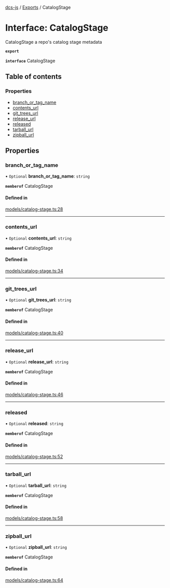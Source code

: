 [dcs-js](../README.md) / [Exports](../modules.md) / CatalogStage

# Interface: CatalogStage

CatalogStage a repo\'s catalog stage metadata

**`export`**

**`interface`** CatalogStage

## Table of contents

### Properties

- [branch\_or\_tag\_name](CatalogStage.md#branch_or_tag_name)
- [contents\_url](CatalogStage.md#contents_url)
- [git\_trees\_url](CatalogStage.md#git_trees_url)
- [release\_url](CatalogStage.md#release_url)
- [released](CatalogStage.md#released)
- [tarball\_url](CatalogStage.md#tarball_url)
- [zipball\_url](CatalogStage.md#zipball_url)

## Properties

### <a id="branch_or_tag_name" name="branch_or_tag_name"></a> branch\_or\_tag\_name

• `Optional` **branch\_or\_tag\_name**: `string`

**`memberof`** CatalogStage

#### Defined in

[models/catalog-stage.ts:28](https://github.com/unfoldingWord/dcs-js/blob/b29eb7a/models/catalog-stage.ts#L28)

___

### <a id="contents_url" name="contents_url"></a> contents\_url

• `Optional` **contents\_url**: `string`

**`memberof`** CatalogStage

#### Defined in

[models/catalog-stage.ts:34](https://github.com/unfoldingWord/dcs-js/blob/b29eb7a/models/catalog-stage.ts#L34)

___

### <a id="git_trees_url" name="git_trees_url"></a> git\_trees\_url

• `Optional` **git\_trees\_url**: `string`

**`memberof`** CatalogStage

#### Defined in

[models/catalog-stage.ts:40](https://github.com/unfoldingWord/dcs-js/blob/b29eb7a/models/catalog-stage.ts#L40)

___

### <a id="release_url" name="release_url"></a> release\_url

• `Optional` **release\_url**: `string`

**`memberof`** CatalogStage

#### Defined in

[models/catalog-stage.ts:46](https://github.com/unfoldingWord/dcs-js/blob/b29eb7a/models/catalog-stage.ts#L46)

___

### <a id="released" name="released"></a> released

• `Optional` **released**: `string`

**`memberof`** CatalogStage

#### Defined in

[models/catalog-stage.ts:52](https://github.com/unfoldingWord/dcs-js/blob/b29eb7a/models/catalog-stage.ts#L52)

___

### <a id="tarball_url" name="tarball_url"></a> tarball\_url

• `Optional` **tarball\_url**: `string`

**`memberof`** CatalogStage

#### Defined in

[models/catalog-stage.ts:58](https://github.com/unfoldingWord/dcs-js/blob/b29eb7a/models/catalog-stage.ts#L58)

___

### <a id="zipball_url" name="zipball_url"></a> zipball\_url

• `Optional` **zipball\_url**: `string`

**`memberof`** CatalogStage

#### Defined in

[models/catalog-stage.ts:64](https://github.com/unfoldingWord/dcs-js/blob/b29eb7a/models/catalog-stage.ts#L64)
